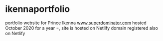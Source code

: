 # ikennaportfolio
portfolio website for Prince Ikenna
www.superdominator.com hosted October 2020 for a year =, site is hosted on Netlify domain registered also on 
Netlify

